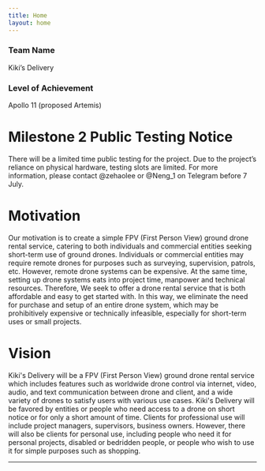 ```yaml
---
title: Home
layout: home
---
```


### Team Name
Kiki’s Delivery

### Level of Achievement
Apollo 11 (proposed Artemis)

# Milestone 2 Public Testing Notice
There will be a limited time public testing for the project.
Due to the project’s reliance on physical hardware, testing slots are limited. 
For more information, please contact @zehaolee or @Neng_1 on Telegram before 7 July.


# Motivation
Our motivation is to create a simple FPV (First Person View) ground drone rental service, catering to both individuals and commercial entities seeking short-term use of ground drones.
Individuals or commercial entities may require remote drones for purposes such as surveying, supervision, patrols, etc.  However, remote drone systems can be expensive. At the same time, setting up drone systems eats into project time, manpower and technical resources.
Therefore, We seek to offer a drone rental service that is both affordable and easy to get started with. In this way, we eliminate the need for purchase and setup of an entire drone system, which may be prohibitively expensive or technically infeasible, especially for short-term uses or small projects.

# Vision
Kiki's Delivery will be a FPV (First Person View) ground drone rental service which includes features such as worldwide drone control via internet, video, audio, and text communication between drone and client, and a wide variety of drones to satisfy users with various use cases.
Kiki's Delivery will be favored by entities or people who need access to a drone on short notice or for only a short amount of time. Clients for professional use will include project managers, supervisors, business owners. However, there will also be clients for personal use, including people who need it for personal projects, disabled or bedridden people, or people who wish to use it for simple purposes such as shopping.

----

[Just the Docs]: https://just-the-docs.github.io/just-the-docs/
[GitHub Pages]: https://docs.github.com/en/pages
[README]: https://github.com/just-the-docs/just-the-docs-template/blob/main/README.md
[Jekyll]: https://jekyllrb.com
[GitHub Pages / Actions workflow]: https://github.blog/changelog/2022-07-27-github-pages-custom-github-actions-workflows-beta/
[use this template]: https://github.com/just-the-docs/just-the-docs-template/generate
